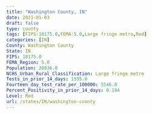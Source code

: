 ```yaml
---
title: "Washington County, IN"
date: 2021-01-03
draft: false
type: county
tags: [FIPS:18175.0,FEMA:5.0,Large fringe metro,Red]
categories: [IN]
County: Washington County
State: IN
FIPS: 18175.0
FEMA_Region: 5.0
Population: 28036.0
NCHS_Urban_Rural_Classification: Large fringe metro
Tests_in_prior_14_days: 1555.0
Fourteen_day_test_rate_per_100000: 5546.0
Percent_Positivity_in_prior_14_days: 0.194
Level: Red
url: /states/IN/washington-county
---
```



